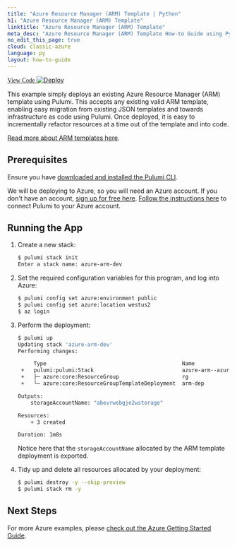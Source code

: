 ```yaml
---
title: "Azure Resource Manager (ARM) Template | Python"
h1: "Azure Resource Manager (ARM) Template"
linktitle: "Azure Resource Manager (ARM) Template"
meta_desc: "Azure Resource Manager (ARM) Template How-to Guide using Python"
no_edit_this_page: true
cloud: classic-azure
language: py
layout: how-to-guide
---
```


<!-- WARNING: this page was generated by a tool. Do not edit it by hand. -->
<!-- To change it, please see https://github.com/pulumi/docs/tree/master/tools/mktutorial. -->

<p class="mb-4 flex">
    <a class="flex flex-wrap items-center rounded-md text-lg text-white bg-blue-600 border-2 border-blue-600 px-2 mr-2 whitespace-no-wrap hover:text-white" style="height: 45px; font-family: 'Gilroy'; " href="https://github.com/pulumi/examples/tree/master/classic-azure-py-arm-template" target="_blank">
        <span><i class="fab fa-github pr-2"></i> View Code</span>
    </a>
    <a href="https://app.pulumi.com/new?template=https://github.com/pulumi/examples/blob/master/classic-azure-py-arm-template/README.md" target="_blank">
        <img src="https://get.pulumi.com/new/button.svg" alt="Deploy">
    </a>
</p>


This example simply deploys an existing Azure Resource Manager (ARM) template using Pulumi. This accepts
any existing valid ARM template, enabling easy migration from existing JSON templates and towards infrastructure
as code using Pulumi. Once deployed, it is easy to incrementally refactor resources at a time out of the template
and into code.

[Read more about ARM templates here](
https://docs.microsoft.com/en-us/azure/azure-resource-manager/templates/overview).

## Prerequisites

Ensure you have [downloaded and installed the Pulumi CLI](https://www.pulumi.com/docs/get-started/install/).

We will be deploying to Azure, so you will need an Azure account. If you don't have an account,
[sign up for free here](https://azure.microsoft.com/en-us/free/). [Follow the instructions
here](https://www.pulumi.com/docs/intro/cloud-providers/azure/setup/) to connect Pulumi to your Azure account.

## Running the App

1. Create a new stack:

    ```sh
    $ pulumi stack init
    Enter a stack name: azure-arm-dev
    ```

2. Set the required configuration variables for this program, and log into Azure:

    ```bash
    $ pulumi config set azure:environment public
    $ pulumi config set azure:location westus2
    $ az login
    ```

3. Perform the deployment:

    ```sh
    $ pulumi up
    Updating stack 'azure-arm-dev'
    Performing changes:

         Type                                           Name                      Status
     +   pulumi:pulumi:Stack                            azure-arm--azure-arm-dev  created
     +   ├─ azure:core:ResourceGroup                    rg                        created
     +   └─ azure:core:ResourceGroupTemplateDeployment  arm-dep                   created

    Outputs:
        storageAccountName: "abevrwebgje2wstorage"

    Resources:
        + 3 created

    Duration: 1m8s
    ```

    Notice here that the `storageAccountName` allocated by the ARM template deployment is exported.

4. Tidy up and delete all resources allocated by your deployment:

    ```bash
    $ pulumi destroy -y --skip-preview
    $ pulumi stack rm -y
    ```

## Next Steps

For more Azure examples, please [check out the Azure Getting Started Guide](
https://www.pulumi.com/docs/intro/cloud-providers/azure/).

